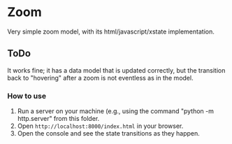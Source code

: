 # Zoom

Very simple zoom model, with its html/javascript/xstate implementation.

## ToDo

It works fine; it has a data model that is updated correctly, but the transition back to "hovering" after a zoom is not eventless as in the model.

### How to use

1. Run a server on your machine (e.g., using the command "python -m http.server" from this folder.
2. Open `http://localhost:8000/index.html` in your browser.
3. Open the console and see the state transitions as they happen.

